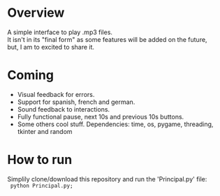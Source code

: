 # Overview

A simple interface to play .mp3 files.  
It isn't in its "final form" as some features will be added on the future,  
but, I am to excited to share it.

# Coming

* Visual feedback for errors.
* Support for spanish, french and german.
* Sound feedback to interactions.
* Fully functional pause, next 10s and previous 10s buttons.
* Some others cool stuff.
Dependencies: time, os, pygame, threading, tkinter and random

# How to run

Simplily clone/download this repository and run the 'Principal.py' file:  
<code> python Principal.py; </code>
